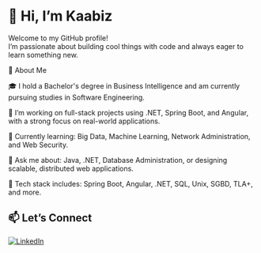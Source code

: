 # 👋 Hi, I’m Kaabiz

Welcome to my GitHub profile!  
I’m passionate about building cool things with code and always eager to learn something new.

🌱 About Me

🎓 I hold a Bachelor's degree in Business Intelligence and am currently pursuing studies in Software Engineering.

🔭 I’m working on full-stack projects using .NET, Spring Boot, and Angular, with a strong focus on real-world applications.

🌱 Currently learning: Big Data, Machine Learning, Network Administration, and Web Security.

💬 Ask me about: Java, .NET, Database Administration, or designing scalable, distributed web applications.

🧠 Tech stack includes: Spring Boot, Angular, .NET, SQL, Unix, SGBD, TLA+, and more.


## 📫 Let’s Connect

[![LinkedIn](https://img.shields.io/badge/-LinkedIn-0077B5?style=for-the-badge&logo=linkedin&logoColor=white)](https://www.linkedin.com/in/ahmed-kaabi-5815b3240/)


<!--
**Kaabiz/Kaabiz** is a ✨ special ✨ repository because its `README.md` (this file) appears on your GitHub profile.
-->
